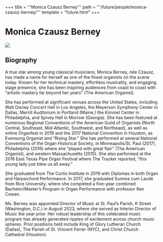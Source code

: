 +++
title = '''Monica Czausz Berney'''
path = '''/future/people/monica-czausz-berney/'''
template = "future.html"
+++

<h1>Monica Czausz Berney</h1>

<img src="https://custom.cvent.com/C3A4539B19F74ABCB6FCE437F6BC0A74/files/event/910aaf2914d44586a56fbd0b3b2c31c0/6a68aa0351da40d58725d85d6882b707.png">
<h2>Biography</h2>
<p>A true star among young classical musicians, Monica Berney, née Czausz, has made a name for herself as one of the finest organists on the scene today. Known for her technical mastery, effortless musicality, and engaging stage presence, she has been inspiring audiences from coast to coast with “artistic mastery far beyond her years” (The American Organist). 

She has performed at significant venues across the United States, including Walt Disney Concert Hall in Los Angeles, the Meyerson Symphony Center in Dallas, Merrill Auditorium in Portland (Maine,) the Kimmel Center in Philadelphia, and Spivey Hall in Morrow (Georgia). She has been featured at numerous Regional Conventions of the American Guild of Organists (North Central, Southeast, Mid-Atlantic, Southwest, and Northeast), as well as online Organfest in 2019 and the 2017 National Convention in Houston, as Evensong Organist and “Rising Star.” She has performed at several National Conventions of the Organ Historical Society, in Minneapolis/St. Paul (2017), Philadelphia (2016) where she “played with great flair” (The American Organist), and western Massachusetts (2015). She also performed at the 2016 East Texas Pipe Organ Festival where The Tracker reported, “this young lady just blew us all away.”   

She graduated from The Curtis Institute in 2019 with Diplomas in both Organ and Harpsichord Performance. In 2017, she graduated Summa cum Laude from Rice University, where she completed a five-year combined Bachelor/Master’s Program in Organ Performance with professor Ken Cowan. 

Ms. Berney was appointed Director of Music at St. Paul’s Parish, K Street (Washington, D.C.) in August 2023, where she served as Interim Director of Music the year prior. Her robust leadership of this celebrated music program has already generated ripples of excitement across church music spheres. Prior positions held include King of Glory Lutheran Church (Dallas), The Parish of St. Vincent Ferrer (NYC), and Christ Church Cathedral (Houston).</p>

